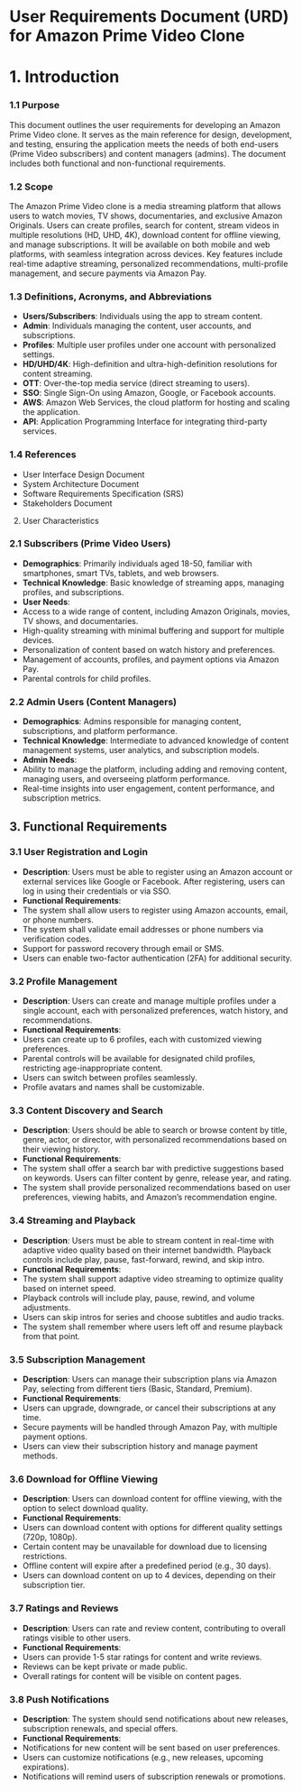 # User Requirements Document (URD) for Amazon Prime Video Clone
# 1. Introduction
### 1.1 Purpose
This document outlines the user requirements for developing an Amazon Prime Video clone. It serves as the main reference for design, development, and testing, ensuring the application meets the needs of both end-users (Prime Video subscribers) and content managers (admins). The document includes both functional and non-functional requirements.

### 1.2 Scope
The Amazon Prime Video clone is a media streaming platform that allows users to watch movies, TV shows, documentaries, and exclusive Amazon Originals. Users can create profiles, search for content, stream videos in multiple resolutions (HD, UHD, 4K), download content for offline viewing, and manage subscriptions. It will be available on both mobile and web platforms, with seamless integration across devices. Key features include real-time adaptive streaming, personalized recommendations, multi-profile management, and secure payments via Amazon Pay.

### 1.3 Definitions, Acronyms, and Abbreviations
- **Users/Subscribers**: Individuals using the app to stream content.
- **Admin**: Individuals managing the content, user accounts, and subscriptions.
- **Profiles**: Multiple user profiles under one account with personalized settings.
- **HD/UHD/4K**: High-definition and ultra-high-definition resolutions for content streaming.
- **OTT**: Over-the-top media service (direct streaming to users).
- **SSO**: Single Sign-On using Amazon, Google, or Facebook accounts.
- **AWS**: Amazon Web Services, the cloud platform for hosting and scaling the application.
- **API**: Application Programming Interface for integrating third-party services.
### 1.4 References
- User Interface Design Document
- System Architecture Document
- Software Requirements Specification (SRS)
- Stakeholders Document
2. User Characteristics
### 2.1 Subscribers (Prime Video Users)
- **Demographics**: Primarily individuals aged 18-50, familiar with smartphones, smart TVs, tablets, and web browsers.
- **Technical Knowledge**: Basic knowledge of streaming apps, managing profiles, and subscriptions.
- **User Needs**:
- Access to a wide range of content, including Amazon Originals, movies, TV shows, and documentaries.
- High-quality streaming with minimal buffering and support for multiple devices.
- Personalization of content based on watch history and preferences.
- Management of accounts, profiles, and payment options via Amazon Pay.
- Parental controls for child profiles.
### 2.2 Admin Users (Content Managers)
- **Demographics**: Admins responsible for managing content, subscriptions, and platform performance.
- **Technical Knowledge**: Intermediate to advanced knowledge of content management systems, user analytics, and subscription models.
- **Admin Needs**:
- Ability to manage the platform, including adding and removing content, managing users, and overseeing platform performance.
- Real-time insights into user engagement, content performance, and subscription metrics.
## 3. Functional Requirements
### 3.1 User Registration and Login
- **Description**: Users must be able to register using an Amazon account or external services like Google or Facebook. After registering, users can log in using their credentials or via SSO.
- **Functional Requirements**:
- The system shall allow users to register using Amazon accounts, email, or phone numbers.
- The system shall validate email addresses or phone numbers via verification codes.
- Support for password recovery through email or SMS.
- Users can enable two-factor authentication (2FA) for additional security.
### 3.2 Profile Management
- **Description**: Users can create and manage multiple profiles under a single account, each with personalized preferences, watch history, and recommendations.
- **Functional Requirements**:
- Users can create up to 6 profiles, each with customized viewing preferences.
- Parental controls will be available for designated child profiles, restricting age-inappropriate content.
- Users can switch between profiles seamlessly.
- Profile avatars and names shall be customizable.
### 3.3 Content Discovery and Search
- **Description**: Users should be able to search or browse content by title, genre, actor, or director, with personalized recommendations based on their viewing history.
- **Functional Requirements**:
- The system shall offer a search bar with predictive suggestions based on keywords.
Users can filter content by genre, release year, and rating.
- The system shall provide personalized recommendations based on user preferences, viewing habits, and Amazon’s recommendation engine.
### 3.4 Streaming and Playback
- **Description**: Users must be able to stream content in real-time with adaptive video quality based on their internet bandwidth. Playback controls include play, pause, fast-forward, rewind, and skip intro.
- **Functional Requirements**:
- The system shall support adaptive video streaming to optimize quality based on internet speed.
- Playback controls will include play, pause, rewind, and volume adjustments.
- Users can skip intros for series and choose subtitles and audio tracks.
- The system shall remember where users left off and resume playback from that point.
### 3.5 Subscription Management
- **Description**: Users can manage their subscription plans via Amazon Pay, selecting from different tiers (Basic, Standard, Premium).
- **Functional Requirements**:
- Users can upgrade, downgrade, or cancel their subscriptions at any time.
- Secure payments will be handled through Amazon Pay, with multiple payment options.
- Users can view their subscription history and manage payment methods.
### 3.6 Download for Offline Viewing
- **Description**: Users can download content for offline viewing, with the option to select download quality.
- **Functional Requirements**:
- Users can download content with options for different quality settings (720p, 1080p).
- Certain content may be unavailable for download due to licensing restrictions.
- Offline content will expire after a predefined period (e.g., 30 days).
- Users can download content on up to 4 devices, depending on their subscription tier.
### 3.7 Ratings and Reviews
- **Description**: Users can rate and review content, contributing to overall ratings visible to other users.
- **Functional Requirements**:
- Users can provide 1-5 star ratings for content and write reviews.
- Reviews can be kept private or made public.
- Overall ratings for content will be visible on content pages.
### 3.8 Push Notifications
- **Description**: The system should send notifications about new releases, subscription renewals, and special offers.
- **Functional Requirements**:
- Notifications for new content will be sent based on user preferences.
- Users can customize notifications (e.g., new releases, upcoming expirations).
- Notifications will remind users of subscription renewals or promotions.
